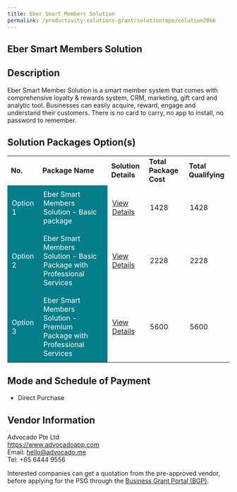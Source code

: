 ```yaml
---
title: Eber Smart Members Solution
permalink: /productivity-solutions-grant/solutionrepo/solution2866
---
```


## Eber Smart Members Solution

## Description

Eber Smart Member Solution is a smart member system that comes with comprehensive loyalty & rewards system, CRM, marketing, gift card and analytic tool. Businesses can easily acquire, reward, engage and understand their customers. There is no card to carry, no app to install, no password to remember.

## Solution Packages Option(s)

<table>
<tr>
<td><b>No.</b></td>
<td><b>Package Name</b></td>
<td><b>Solution Details</b></td>
<td><b>Total Package Cost</b></td>
<td><b>Total Qualifying</b></td>
</tr>
<tr>
<td style='padding: 10px; background-color: #037E8A; color: #FFFFFF;'>Option 1</td>
<td style='padding: 10px; background-color: #037E8A; color: #FFFFFF;'>Eber Smart Members Solution - Basic package</td>
<td style='padding: 10px;'><a href='https://www.gobusiness.gov.sg/images/psg/Eber_Smart_20210502_Desensitised_Annex_3_Part_1.pdf' target='_blank'>View Details</a></td>
<td style='padding: 10px;'>1428</td>
<td style='padding: 10px;'>1428</td>
</tr>
<tr>
<td style='padding: 10px; background-color: #037E8A; color: #FFFFFF;'>Option 2</td>
<td style='padding: 10px; background-color: #037E8A; color: #FFFFFF;'>Eber Smart Members Solution - Basic Package with Professional Services</td>
<td style='padding: 10px;'><a href='https://www.gobusiness.gov.sg/images/psg/Eber_Smart_20210502_Desensitised_Annex_3_Part_2.pdf' target='_blank'>View Details</a></td>
<td style='padding: 10px;'>2228</td>
<td style='padding: 10px;'>2228</td>
</tr>
<tr>
<td style='padding: 10px; background-color: #037E8A; color: #FFFFFF;'>Option 3</td>
<td style='padding: 10px; background-color: #037E8A; color: #FFFFFF;'>Eber Smart Members Solution - Premium Package with Professional Services</td>
<td style='padding: 10px;'><a href='https://www.gobusiness.gov.sg/images/psg/Eber_Smart_20210502_Desensitised_Annex_3_Part_3.pdf' target='_blank'>View Details</a></td>
<td style='padding: 10px;'>5600</td>
<td style='padding: 10px;'>5600</td>
</tr>
</table>

## Mode and Schedule of Payment

 - Direct Purchase

## Vendor Information

 Advocado Pte Ltd<br>https://www.advocadoapp.com<br>Email: hello@advocado.me<br>Tel: +65 6444 9556

Interested companies can get a quotation from the pre-approved vendor, before applying for the PSG through the <a href='https://www.businessgrants.gov.sg/' target='_blank' rel='noopener'>Business Grant Portal (BGP)</a>.

<script src="/jquery/resize-tables.js"></script>
